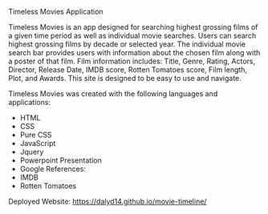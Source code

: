 Timeless Movies Application

 Timeless Movies is an app designed for searching highest grossing films of a given time period as well as individual movie searches. Users can search highest grossing films by decade or selected year. The individual movie search bar provides users with information about the chosen film along with a poster of that film. Film information includes: Title, Genre, Rating, Actors, Director, Release Date, IMDB score, Rotten Tomatoes score, Film length, Plot, and Awards. This site is designed to be easy to use and navigate. 

 Timeless Movies was created with the following languages and applications:
 - HTML
 - CSS
 - Pure CSS
 - JavaScript
 - Jquery
 - Powerpoint Presentation
 - Google
 References:
 - IMDB
 - Rotten Tomatoes

Deployed Website:
https://dalyd14.github.io/movie-timeline/